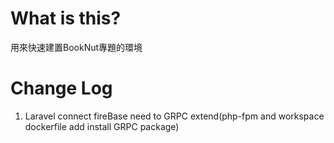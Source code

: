 # What is this?
用來快速建置BookNut專題的環境

# Change Log
1. Laravel connect fireBase need to GRPC extend(php-fpm and workspace dockerfile add install GRPC package)
